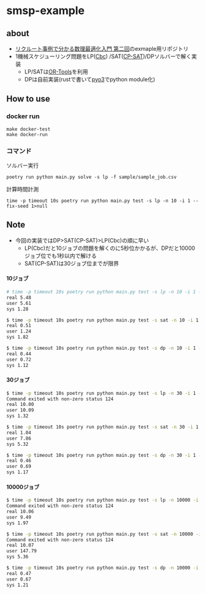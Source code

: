 # smsp-example

## about

- [リクルート事例で分かる数理最適化入門 第二回](https://atmarkit.itmedia.co.jp/ait/series/28443/)のexmaple用リポジトリ
- 1機械スケジューリング問題をLP([Cbc](https://github.com/coin-or/Cbc))
  /SAT([CP-SAT](https://developers.google.com/optimization/cp/cp_solver))/DPソルバーで解く実装
    - LP/SATは[OR-Tools](https://developers.google.com/optimization)を利用
    - DPは自前実装(rustで書いて[pyo3](https://github.com/PyO3/pyo3)でpython module化)

## How to use

### docker run

```shell
make docker-test
make docker-run
```

### コマンド

ソルバー実行

```
poetry run python main.py solve -s lp -f sample/sample_job.csv
```

計算時間計測

```
time -p timeout 10s poetry run python main.py test -s lp -n 10 -i 1 --fix-seed 1>null
```

## Note

- 今回の実装ではDP>SAT(CP-SAT)>LP(Cbc)の順に早い
    - LP(Cbc)だと10ジョブの問題を解くのに5秒位かかるが、DPだと10000ジョブ位でも1秒以内で解ける
    - SAT(CP-SAT)は30ジョブ位までが限界

#### 10ジョブ

```bash
# time -p timeout 10s poetry run python main.py test -s lp -n 10 -i 1 --fix-seed 1>null
real 5.48
user 5.61
sys 1.28

$ time -p timeout 10s poetry run python main.py test -s sat -n 10 -i 1 --fix-seed 1>null
real 0.51
user 1.24
sys 1.82

$ time -p timeout 10s poetry run python main.py test -s dp -n 10 -i 1 --fix-seed 1>null
real 0.44
user 0.72
sys 1.12
```

#### 30ジョブ

```bash
$ time -p timeout 10s poetry run python main.py test -s lp -n 30 -i 1 --fix-seed 1>null
Command exited with non-zero status 124
real 10.00
user 10.09
sys 1.32

$ time -p timeout 10s poetry run python main.py test -s sat -n 30 -i 1 --fix-seed 1>null
real 1.04
user 7.86
sys 5.32

$ time -p timeout 10s poetry run python main.py test -s dp -n 30 -i 1 --fix-seed 1>null
real 0.46
user 0.69
sys 1.17
```

#### 10000ジョブ

```bash
$ time -p timeout 10s poetry run python main.py test -s lp -n 10000 -i 1 --fix-seed 1>null
Command exited with non-zero status 124
real 10.06
user 9.49
sys 1.97

$ time -p timeout 10s poetry run python main.py test -s sat -n 10000 -i 1 --fix-seed 1>null
Command exited with non-zero status 124
real 10.07
user 147.79
sys 5.36

$ time -p timeout 10s poetry run python main.py test -s dp -n 10000 -i 1 --fix-seed 1>null
real 0.47
user 0.67
sys 1.21
```
